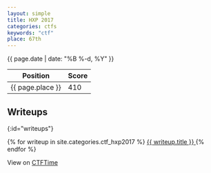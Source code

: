 ```yaml
---
layout: simple
title: HXP 2017
categories: ctfs
keywords: "ctf"
place: 67th
---
```

{{ page.date | date: "%B %-d, %Y" }}


<table class="table">
    <thead>
        <tr>
            <th>Position</th>
            <th>Score</th>
        </tr>
    </thead>
    <tbody>
        <tr>
            <td>{{ page.place }}</td>
            <td>410</td>
        </tr>
    </tbody>
</table>

## Writeups
{:id="writeups"}

<div class="list-group">
    {% for writeup in site.categories.ctf_hxp2017 %}
    <a class="list-group-item" href="{{ writeup.url }}" title="{{ writeup.description }}">
        {{ writeup.title }}
    </a>
    {% endfor %}
</div>

View on [CTFTime](https://ctftime.org/event/505)
